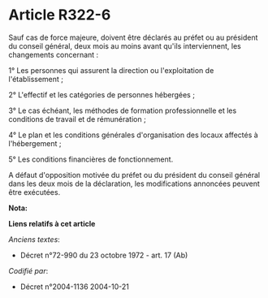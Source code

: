 # Article R322-6

Sauf cas de force majeure, doivent être déclarés au préfet ou au président du conseil général, deux mois au moins avant
qu'ils interviennent, les changements concernant :

1° Les personnes qui assurent la direction ou l'exploitation de l'établissement ;

2° L'effectif et les catégories de personnes hébergées ;

3° Le cas échéant, les méthodes de formation professionnelle et les conditions de travail et de rémunération ;

4° Le plan et les conditions générales d'organisation des locaux affectés à l'hébergement ;

5° Les conditions financières de fonctionnement.

A défaut d'opposition motivée du préfet ou du président du conseil général dans les deux mois de la déclaration, les
modifications annoncées peuvent être exécutées.

**Nota:**



**Liens relatifs à cet article**

_Anciens textes_:

  - Décret n°72-990 du 23 octobre 1972 - art. 17 (Ab)

_Codifié par_:

  - Décret n°2004-1136 2004-10-21
